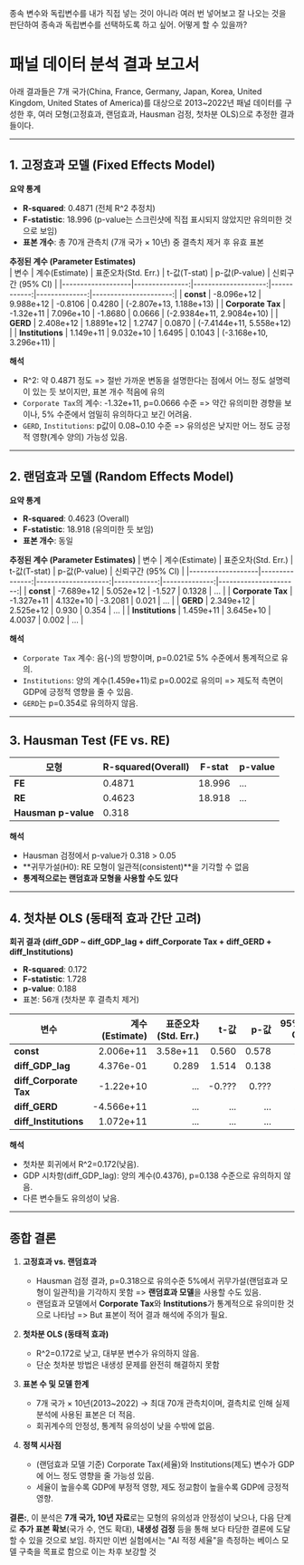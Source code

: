 종속 변수와 독립변수를 내가 직접 넣는 것이 아니라 여러 번 넣어보고 잘 나오는 것을 판단하여 종속과 독립변수를 선택하도록 하고 싶어. 어떻게 할 수 있을까?

# 패널 데이터 분석 결과 보고서

아래 결과들은 7개 국가(China, France, Germany, Japan, Korea, United Kingdom, United States of America)를 대상으로 2013~2022년 패널 데이터를 구성한 후, 여러 모형(고정효과, 랜덤효과, Hausman 검정, 첫차분 OLS)으로 추정한 결과들이다.

---

## 1. 고정효과 모델 (Fixed Effects Model)

**요약 통계**
- **R-squared**: 0.4871 (전체 R^2 추정치)  
- **F-statistic**: 18.996 (p-value는 스크린샷에 직접 표시되지 않았지만 유의미한 것으로 보임)  
- **표본 개수**: 총 70개 관측치 (7개 국가 × 10년) 중 결측치 제거 후 유효 표본

**추정된 계수 (Parameter Estimates)**  
| 변수              | 계수(Estimate) | 표준오차(Std. Err.) | t-값(T-stat) | p-값(P-value) | 신뢰구간 (95% CI)     |
|-------------------|---------------:|--------------------:|------------:|--------------:|----------------------:|
| **const**         | -8.096e+12     | 9.988e+12          | -0.8106     | 0.4280        | (-2.807e+13, 1.188e+13) |
| **Corporate Tax** | -1.32e+11      | 7.096e+10          | -1.8680     | 0.0666        | (-2.9384e+11, 2.9084e+10) |
| **GERD**          | 2.408e+12      | 1.8891e+12         | 1.2747      | 0.0870        | (-7.4144e+11, 5.558e+12) |
| **Institutions**  | 1.149e+11      | 9.032e+10          | 1.6495      | 0.1043        | (-3.168e+10, 3.296e+11) |

**해석**
- R^2: 약 0.4871 정도 
    => 절반 가까운 변동을 설명한다는 점에서 어느 정도 설명력이 있는 듯 보이지만, 표본 개수 적음에 유의
- `Corporate Tax`의 계수: -1.32e+11, p=0.0666 수준 
    => 약간 유의미한 경향을 보이나, 5% 수준에서 엄밀히 유의하다고 보긴 어려움.
- `GERD`, `Institutions`: p값이 0.08~0.10 수준
    => 유의성은 낮지만 어느 정도 긍정적 영향(계수 양의) 가능성 있음.

---

## 2. 랜덤효과 모델 (Random Effects Model)

**요약 통계**
- **R-squared**: 0.4623 (Overall)  
- **F-statistic**: 18.918 (유의미한 듯 보임)  
- **표본 개수**: 동일

**추정된 계수 (Parameter Estimates)**
| 변수              | 계수(Estimate) | 표준오차(Std. Err.) | t-값(T-stat) | p-값(P-value) | 신뢰구간 (95% CI)     |
|-------------------|---------------:|--------------------:|------------:|--------------:|----------------------:|
| **const**         | -7.689e+12     | 5.052e+12          | -1.527       | 0.1328        | ...                  |
| **Corporate Tax** | -1.327e+11     | 4.132e+10          | -3.2081      | 0.021         | ...                  |
| **GERD**          | 2.349e+12      | 2.525e+12          | 0.930        | 0.354         | ...                  |
| **Institutions**  | 1.459e+11      | 3.645e+10          | 4.0037       | 0.002         | ...                  |

**해석**
- `Corporate Tax` 계수: 음(-)의 방향이며, p=0.021로 5% 수준에서 통계적으로 유의.  
- `Institutions`: 양의 계수(1.459e+11)로 p=0.002로 유의미
    => 제도적 측면이 GDP에 긍정적 영향을 줄 수 있음.
- `GERD`는 p=0.354로 유의하지 않음.

---

## 3. Hausman Test (FE vs. RE)

| 모형        | R-squared(Overall) | F-stat | p-value |
|-------------|--------------------|--------|---------|
| **FE**      | 0.4871            | 18.996 | ...     |
| **RE**      | 0.4623            | 18.918 | ...     |
| **Hausman p-value** | 0.318       |        |         |

**해석**
- Hausman 검정에서 p-value가 0.318 > 0.05  
- **귀무가설(H0): RE 모형이 일관적(consistent)**을 기각할 수 없음
- **통계적으로는 랜덤효과 모형을 사용할 수도 있다**

---

## 4. 첫차분 OLS (동태적 효과 간단 고려)

**회귀 결과 (diff_GDP ~ diff_GDP_lag + diff_Corporate Tax + diff_GERD + diff_Institutions)**  
- **R-squared**: 0.172  
- **F-statistic**: 1.728  
- **p-value**: 0.188  
- 표본: 56개 (첫차분 후 결측치 제거)

| 변수                 | 계수(Estimate) | 표준오차(Std. Err.) | t-값 | p-값 | 95% CI          |
|----------------------|---------------:|--------------------:|-----:|-----:|----------------:|
| **const**            | 2.006e+11     | 3.58e+11           | 0.560 | 0.578 | ...            |
| **diff_GDP_lag**     | 4.376e-01     | 0.289              | 1.514 | 0.138 | ...            |
| **diff_Corporate Tax** | -1.22e+10   | ...                | -0.???| 0.???| ...            |
| **diff_GERD**        | -4.566e+11    | ...                | ...   | ...  | ...            |
| **diff_Institutions**| 1.072e+11     | ...                | ...   | ...  | ...            |

**해석**
- 첫차분 회귀에서 R^2=0.172(낮음).  
- GDP 시차항(diff_GDP_lag): 양의 계수(0.4376), p=0.138 수준으로 유의하지 않음.  
- 다른 변수들도 유의성이 낮음.

---

## 종합 결론

1. **고정효과 vs. 랜덤효과**  
   - Hausman 검정 결과, p=0.318으로 유의수준 5%에서 귀무가설(랜덤효과 모형이 일관적)을 기각하지 못함 
    => **랜덤효과 모델**을 사용할 수도 있음.  
   - 랜덤효과 모델에서 **Corporate Tax**와 **Institutions**가 통계적으로 유의미한 것으로 나타남 
    => But 표본이 적어 결과 해석에 주의가 필요.

2. **첫차분 OLS (동태적 효과)**  
   - R^2=0.172로 낮고, 대부분 변수가 유의하지 않음.  
   - 단순 첫차분 방법은 내생성 문제를 완전히 해결하지 못함

3. **표본 수 및 모델 한계**  
   - 7개 국가 × 10년(2013~2022) → 최대 70개 관측치이며, 결측치로 인해 실제 분석에 사용된 표본은 더 적음.  
   - 회귀계수의 안정성, 통계적 유의성이 낮을 수밖에 없음.

4. **정책 시사점**  
   - (랜덤효과 모델 기준) Corporate Tax(세율)와 Institutions(제도) 변수가 GDP에 어느 정도 영향을 줄 가능성 있음. 
   - 세율이 높을수록 GDP에 부정적 영향, 제도 정교함이 높을수록 GDP에 긍정적 영향.  

**결론:**, 이 분석은 **7개 국가, 10년 자료**로는 모형의 유의성과 안정성이 낮으나, 다음 단계로 **추가 표본 확보**(국가 수, 연도 확대), **내생성 검정** 등을 통해 보다 타당한 결론에 도달할 수 있을 것으로 보임. 하지만 이번 실험에서는 "AI 적정 세율"을 측정하는 베이스 모델 구축을 목표로 함으로 이는 차후 보강할 것

